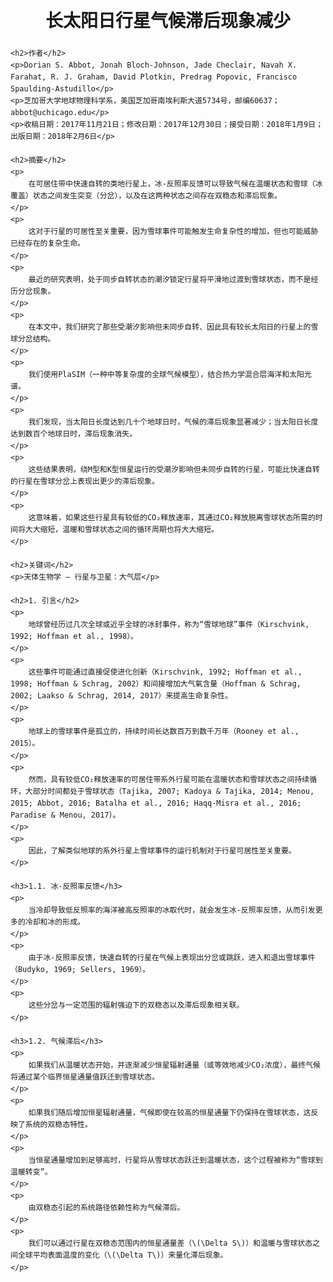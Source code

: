 <html>
<head>
    <meta charset="UTF-8">
    <title>行星气候滞后现象的减少</title>
    <script type="text/javascript" src="https://cdnjs.cloudflare.com/ajax/libs/mathjax/2.7.7/MathJax.js?config=TeX-AMS_HTML"></script>
    <style>
        body {
            font-family: Arial, sans-serif;
            line-height: 1.6;
        }
        h1 {
            text-align: center;
        }
        h2, h3 {
            margin-top: 20px;
        }
        p {
            text-indent: 2em;
        }
    </style>
</head>
<body>
    <h1>长太阳日行星气候滞后现象减少</h1>
    
    <h2>作者</h2>
    <p>Dorian S. Abbot, Jonah Bloch-Johnson, Jade Checlair, Navah X. Farahat, R. J. Graham, David Plotkin, Predrag Popovic, Francisco Spaulding-Astudillo</p>
    <p>芝加哥大学地球物理科学系，美国芝加哥南埃利斯大道5734号，邮编60637；abbot@uchicago.edu</p>
    <p>收稿日期：2017年11月21日；修改日期：2017年12月30日；接受日期：2018年1月9日；出版日期：2018年2月6日</p>
    
    <h2>摘要</h2>
    <p>
        在可居住带中快速自转的类地行星上，冰-反照率反馈可以导致气候在温暖状态和雪球（冰覆盖）状态之间发生突变（分岔），以及在这两种状态之间存在双稳态和滞后现象。
    </p>
    <p>
        这对于行星的可居性至关重要，因为雪球事件可能触发生命复杂性的增加，但也可能威胁已经存在的复杂生命。
    </p>
    <p>
        最近的研究表明，处于同步自转状态的潮汐锁定行星将平滑地过渡到雪球状态，而不是经历分岔现象。
    </p>
    <p>
        在本文中，我们研究了那些受潮汐影响但未同步自转、因此具有较长太阳日的行星上的雪球分岔结构。
    </p>
    <p>
        我们使用PlaSIM（一种中等复杂度的全球气候模型），结合热力学混合层海洋和太阳光谱。
    </p>
    <p>
        我们发现，当太阳日长度达到几十个地球日时，气候的滞后现象显著减少；当太阳日长度达到数百个地球日时，滞后现象消失。
    </p>
    <p>
        这些结果表明，绕M型和K型恒星运行的受潮汐影响但未同步自转的行星，可能比快速自转的行星在雪球分岔上表现出更少的滞后现象。
    </p>
    <p>
        这意味着，如果这些行星具有较低的CO₂释放速率，其通过CO₂释放脱离雪球状态所需的时间将大大缩短，温暖和雪球状态之间的循环周期也将大大缩短。
    </p>
    
    <h2>关键词</h2>
    <p>天体生物学 – 行星与卫星：大气层</p>
    
    <h2>1. 引言</h2>
    <p>
        地球曾经历过几次全球或近乎全球的冰封事件，称为“雪球地球”事件（Kirschvink, 1992; Hoffman et al., 1998）。
    </p>
    <p>
        这些事件可能通过直接促使进化创新（Kirschvink, 1992; Hoffman et al., 1998; Hoffman & Schrag, 2002）和间接增加大气氧含量（Hoffman & Schrag, 2002; Laakso & Schrag, 2014, 2017）来提高生命复杂性。
    </p>
    <p>
        地球上的雪球事件是孤立的，持续时间长达数百万到数千万年（Rooney et al., 2015）。
    </p>
    <p>
        然而，具有较低CO₂释放速率的可居住带系外行星可能在温暖状态和雪球状态之间持续循环，大部分时间都处于雪球状态（Tajika, 2007; Kadoya & Tajika, 2014; Menou, 2015; Abbot, 2016; Batalha et al., 2016; Haqq-Misra et al., 2016; Paradise & Menou, 2017）。
    </p>
    <p>
        因此，了解类似地球的系外行星上雪球事件的运行机制对于行星可居性至关重要。
    </p>
    
    <h3>1.1. 冰-反照率反馈</h3>
    <p>
        当冷却导致低反照率的海洋被高反照率的冰取代时，就会发生冰-反照率反馈，从而引发更多的冷却和冰的形成。
    </p>
    <p>
        由于冰-反照率反馈，快速自转的行星在气候上表现出分岔或跳跃，进入和退出雪球事件（Budyko, 1969; Sellers, 1969）。
    </p>
    <p>
        这些分岔与一定范围的辐射强迫下的双稳态以及滞后现象相关联。
    </p>
    
    <h3>1.2. 气候滞后</h3>
    <p>
        如果我们从温暖状态开始，并逐渐减少恒星辐射通量（或等效地减少CO₂浓度），最终气候将通过某个临界恒星通量值跃迁到雪球状态。
    </p>
    <p>
        如果我们随后增加恒星辐射通量，气候即使在较高的恒星通量下仍保持在雪球状态，这反映了系统的双稳态特性。
    </p>
    <p>
        当恒星通量增加到足够高时，行星将从雪球状态跃迁到温暖状态，这个过程被称为“雪球到温暖转变”。
    </p>
    <p>
        由双稳态引起的系统路径依赖性称为气候滞后。
    </p>
    <p>
        我们可以通过行星在双稳态范围内的恒星通量差（\(\Delta S\)）和温暖与雪球状态之间全球平均表面温度的变化（\(\Delta T\)）来量化滞后现象。
    </p>
</body>
</html>